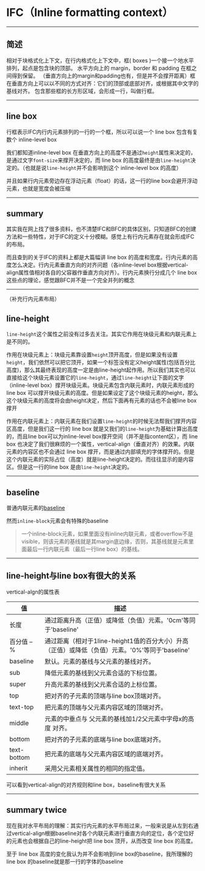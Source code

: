 # IFC（Inline formatting context）

---

## 简述

相对于块格式化上下文，在行内格式化上下文中，框( boxes )一个接一个地水平排列，起点是包含块的顶部。 水平方向上的 margin，border 和 padding 在框之间得到保留。 （垂直方向上的margin和padding也有，但是并不会撑开距离）框在垂直方向上可以以不同的方式对齐：它们的顶部或底部对齐，或根据其中文字的基线对齐。 包含那些框的长方形区域，会形成一行，叫做行框。

---

## line box

行框表示IFC内行内元素排列的一行的一个框，所以可以说一个 line box 包含有复数个 inline-level box

我们都知道inline-level box 在垂直方向上的高度不是通过`height`属性来决定的，是通过文字`font-size`来撑开决定的，而 line box 的高度最终是由`line-height`决定的。（也就是说`line-height`并不会影响到这个 inline-level box 的高度）


并且如果行内元素旁边存在浮动元素（float）的话，这一行的line box会避开浮动元素，也就是宽度会被压缩

---

## summary

其实我在网上找了很多资料，也不清楚IFC和BFC的具体区别，只知道BFC的创建方法和一些特性，对于IFC的定义十分模糊。感觉上有行内元素存在就会形成IFC的布局。

而且查到的关于IFC的资料上都是大篇幅讲 line box 的高度和宽度。行内元素的高度怎么决定。行内元素垂直方向的对齐问题（各inline-level box根据vertical-align属性值相对各自的父容器作垂直方向对齐）。行内元素换行分成几个 line box 这些点的理论，感觉跟BFC并不是一个完全并列的概念

---

（补充行内元素布局）

## line-height

`line-height`这个属性之前没有过多去关注。其实它作用在块级元素和内联元素上是不同的。

作用在块级元素上：块级元素靠设置`height`顶开高度，但是如果没有设置`height`，我们依然可以把它顶开，如果一个标签没有定义height属性(包括百分比高度)，那么其最终表现的高度一定是由line-height起作用。所以我们其实也可以直接给这个块级元素设置它的`line-height`，通过`line-height`让下面的文字（inline-level box）撑开块级元素。块级元素包含内联元素时，内联元素形成的 line box 可以撑开块级元素的高度。但是如果设定了这个块级元素的height，那么这个块级元素的高度将会由height决定，然后下面再有元素的话也不会被line box撑开

作用在内联元素上：内联元素在我们设置`line-height`的时候无法帮我们撑开内容区高度，但是我们这一行的 line box 就是又我们的`line-height`为基础计算出高度的，而且line box可以为inline-level box撑开空间（并不是指content区），而 line box 也决定了我们很麻烦的一个属性，vertical-align（垂直对齐）的效果。内联元素的内容区也不会通过 line box 撑开，而是通过内部填充的字体撑开的。但是这个内联元素的实际占位（高度）就是line-height决定的。而往往显示的是内容区。但是这一行的line box 是由`line-height`决定的。

---

## baseline

普通内联元素的[baseline](http://www.jianshu.com/p/c92849a97ef5)

然而`inline-block`元素会有特殊的baseline

> 一个inline-block元素，如果里面没有inline内联元素，或者overflow不是visible，则该元素的基线就是其margin底边缘，否则，其基线就是元素里面最后一行内联元素（最后一行line box）的基线。

---

## line-height与line box有很大的关系

vertical-algn的属性表

| 值 | 描述 |
|-----|-----|
| 长度 | 通过距离升高（正值）或降低（负值）元素。'0cm'等同于'baseline' |
| 百分值 – % | 通过距离（相对于1line-height1值的百分大小）升高（正值）或降低（负值）元素。'0%'等同于'baseline' |
| baseline | 默认。元素的基线与父元素的基线对齐。 |
| sub | 降低元素的基线到父元素合适的下标位置。 |
| super | 	升高元素的基线到父元素合适的上标位置。 |
| top | 把对齐的子元素的顶端与line box顶端对齐。 |
| text-top | 把元素的顶端与父元素内容区域的顶端对齐。 |
| middle | 元素的中垂点与 父元素的基线加1/2父元素中字母x的高度 对齐。 |
| bottom | 把对齐的子元素的底端与line box底端对齐。 |
| text-bottom | 把元素的底端与父元素内容区域的底端对齐。 |
| inherit | 采用父元素相关属性的相同的指定值。 |

可以看到vertical-align的对齐规则和line box，baseline有很大关系

---

## summary twice

现在我对水平布局的理解：其实行内元素的水平布局过来，一般来说是从左到右通过vertical-align根据baseline对各个内联元素进行垂直方向的定位，各个定位好的元素也会根据自己的line-height把 line box 顶开，从而改变 line box 的高度。

至于 line box 高度的变化我认为并不会影响到line box的baseline，我所理解的line box 的baseline就是那一行的字体的baseline
